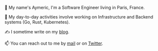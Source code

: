:wave: My name's Aymeric, I'm a Software Engineer living in Paris, France.

🔭 My day-to-day activities involve working on Infrastructure and Backend systems (Go, Rust, Kubernetes).

✍️ I sometime write on my [blog](https://aymericbeaumet.com/).

📫 You can reach out to me by [mail](mailto:hi@aymericbeaumet.com) or on [Twitter](https://twitter.com/aymericbeaumet).
